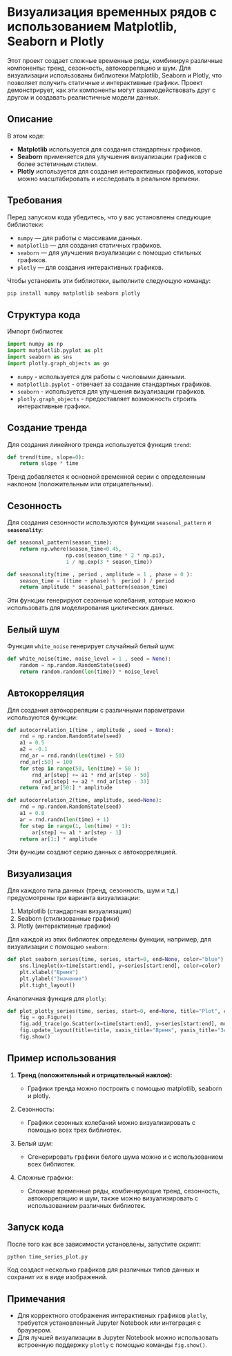 # Визуализация временных рядов с использованием Matplotlib, Seaborn и Plotly

Этот проект создает сложные временные ряды, комбинируя различные компоненты: тренд, сезонность, автокорреляцию и шум. Для визуализации использованы библиотеки Matplotlib, Seaborn и Plotly, что позволяет получить статичные и интерактивные графики. Проект демонстрирует, как эти компоненты могут взаимодействовать друг с другом и создавать реалистичные модели данных.

## Описание

В этом коде:
- **Matplotlib** используется для создания стандартных графиков.
- **Seaborn** применяется для улучшения визуализации графиков с более эстетичным стилем.
- **Plotly** используется для создания интерактивных графиков, которые можно масштабировать и исследовать в реальном времени.

## Требования

Перед запуском кода убедитесь, что у вас установлены следующие библиотеки:

- `numpy` — для работы с массивами данных.
- `matplotlib` — для создания статичных графиков.
- `seaborn` — для улучшения визуализации с помощью стильных графиков.
- `plotly` — для создания интерактивных графиков.

Чтобы установить эти библиотеки, выполните следующую команду:

```bash
pip install numpy matplotlib seaborn plotly
```

## Структура кода

Импорт библиотек

```python
import numpy as np
import matplotlib.pyplot as plt
import seaborn as sns
import plotly.graph_objects as go
```

- `numpy` - используется для работы с числовыми данными.
- `matplotlib.pyplot` - отвечает за создание стандартных графиков.
- `seaborn` - используется для улучшения визуализации графиков.
- `plotly.graph_objects` - предоставляет возможность строить интерактивные графики.

## Создание тренда

Для создания линейного тренда используется функция `trend`:

```python
def trend(time, slope=0):
    return slope * time
```
Тренд добавляется к основной временной серии с определенным наклоном (положительным или отрицательным).

## Сезонность

Для создания сезонности используются функции `seasonal_pattern` и **`seasonality`**:

```python
def seasonal_pattern(season_time):
    return np.where(season_time<0.45,
                   np.cos(season_time * 2 * np.pi),
                   1 / np.exp(3 * season_time))

def seasonality(time , period , amplitude = 1 , phase = 0 ):
    season_time = ((time + phase) %  period ) / period
    return amplitude * seasonal_pattern(season_time)

```
Эти функции генерируют сезонные колебания, которые можно использовать для моделирования циклических данных.

## Белый шум

Функция `white_noise` генерирует случайный белый шум:

```python
def white_noise(time, noise_level = 1 , seed = None):
    random = np.random.RandomState(seed)
    return random.random(len(time)) * noise_level
```

## Автокорреляция

Для создания автокорреляции с различными параметрами используются функции:

```python
def autocorrelation_1(time , amplitude , seed = None):
    rnd = np.random.RandomState(seed)
    a1 = 0.5
    a2 = -0.1
    rnd_ar = rnd.randn(len(time) + 50)
    rnd_ar[:50] = 100
    for step in range(50, len(time) + 50 ):
        rnd_ar[step] += a1 * rnd_ar[step - 50]
        rnd_ar[step] += a2 * rnd_ar[step - 33]
    return rnd_ar[50:] * amplitude

def autocorrelation_2(time, amplitude, seed=None):
    rnd = np.random.RandomState(seed)
    a1 = 0.8
    ar = rnd.randn(len(time) + 1)
    for step in range(1, len(time) + 1):
        ar[step] += a1 * ar[step - 1]
    return ar[1:] * amplitude
```
Эти функции создают серию данных с автокорреляцией.

## Визуализация

Для каждого типа данных (тренд, сезонность, шум и т.д.) предусмотрены три варианта визуализации:

1. Matplotlib (стандартная визуализация)
2. Seaborn (стилизованные графики)
3. Plotly (интерактивные графики)

Для каждой из этих библиотек определены функции, например, для визуализации с помощью `seaborn`:

```python
def plot_seaborn_series(time, series, start=0, end=None, color="blue"):
    sns.lineplot(x=time[start:end], y=series[start:end], color=color)
    plt.xlabel("Время")
    plt.ylabel("Значение")
    plt.tight_layout()
```

Аналогичная функция для `plotly`:

```python
def plot_plotly_series(time, series, start=0, end=None, title="Plot", color="blue"):
    fig = go.Figure()
    fig.add_trace(go.Scatter(x=time[start:end], y=series[start:end], mode='lines', line=dict(color=color)))
    fig.update_layout(title=title, xaxis_title="Время", yaxis_title="Значение")
    fig.show()
```

## Пример использования

1. **Тренд (положительный и отрицательный наклон):**
    - Графики тренда можно построить с помощью matplotlib, seaborn и plotly.

2. Сезонность:
    - Графики сезонных колебаний можно визуализировать с помощью всех трех библиотек.

3. Белый шум:
    - Сгенерировать графики белого шума можно и с использованием всех библиотек.

4. Сложные графики: 
    - Сложные временные ряды, комбинирующие тренд, сезонность, автокорреляцию и шум, также можно визуализировать с использованием различных библиотек.

## Запуск кода

После того как все зависимости установлены, запустите скрипт:

```bash
python time_series_plot.py
```
Код создаст несколько графиков для различных типов данных и сохранит их в виде изображений.

## Примечания

- Для корректного отображения интерактивных графиков `plotly`, требуется установленный Jupyter Notebook или интеграция с браузером.
- Для лучшей визуализации в Jupyter Notebook можно использовать встроенную поддержку `plotly` с помощью команды `fig.show()`.

